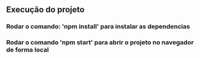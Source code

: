 ## Execução do projeto

### Rodar o comando: 'npm install' para instalar as dependencias
### Rodar o comando 'npm start' para abrir o projeto no navegador de forma local
